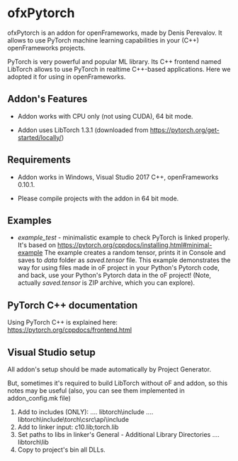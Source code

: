 # ofxPytorch

ofxPytorch is an addon for openFrameworks, made by Denis Perevalov.
It allows to use PyTorch machine learning capabilities in your (C++) openFrameworks projects. 

PyTorch is very powerful and popular ML library. Its C++ frontend named LibTorch allows 
to use PyTorch in realtime C++-based applications. Here we adopted it for using in openFrameworks.

## Addon's Features

* Addon works with CPU only (not using CUDA), 64 bit mode.

* Addon uses LibTorch 1.3.1 (downloaded from https://pytorch.org/get-started/locally/)


## Requirements

* Addon works in Windows, Visual Studio 2017 C++, openFrameworks 0.10.1.

* Please compile projects with the addon in 64 bit mode.


## Examples

* *example_test* - minimalistic example to check PyTorch is linked properly. 
It's based on https://pytorch.org/cppdocs/installing.html#minimal-example
The example creates a random tensor, prints it in Console and saves to *data* folder as *saved.tensor* file.
This example demonstrates the way for using files made in oF project in your Python's Pytorch code, 
and back, use your Python's Pytorch data in the oF project!
(Note, actually *saved.tensor* is ZIP archive, which you can explore).


## PyTorch C++ documentation 

Using PyTorch C++ is explained here: https://pytorch.org/cppdocs/frontend.html


## Visual Studio setup

All addon's setup should be made automatically by Project Generator.

But, sometimes it's required to build LibTorch without oF and addon, 
so this notes may be useful (also, you can see them implemented in addon_config.mk file)

1. Add to includes (ONLY): 
   .... libtorch\include
   .... libtorch\include\torch\csrc\api\include
2. Add to linker input:
     c10.lib;torch.lib    
3. Set paths to libs in linker's General - Additional Library Directories
   .... libtorch\lib
4. Copy to project's bin all DLLs.
